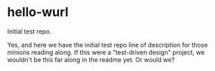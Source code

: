 hello-wurl
==========

Initial test repo.

Yes, and here we have the initial test repo line of description for those minions reading along.
If this were a "test-driven design" project, we wouldn't be this far along in the readme yet.  Or would we?

